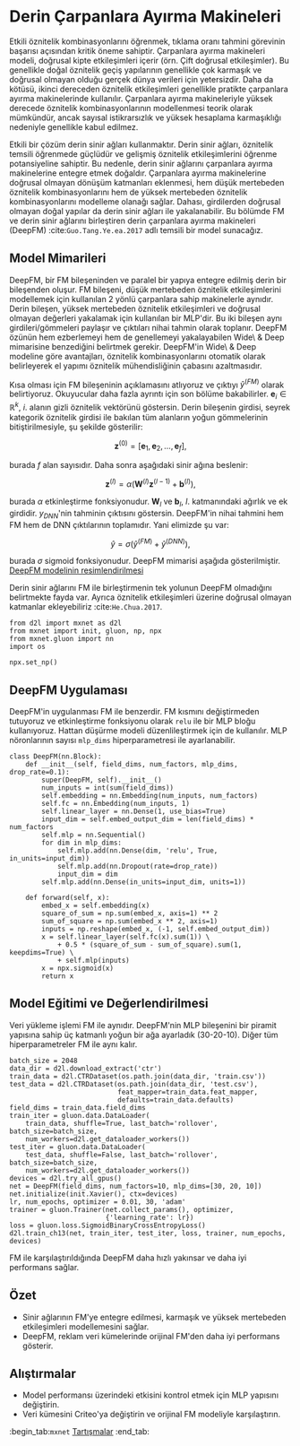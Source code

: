 # Derin Çarpanlara Ayırma Makineleri

Etkili öznitelik kombinasyonlarını öğrenmek, tıklama oranı tahmini görevinin başarısı açısından kritik öneme sahiptir. Çarpanlara ayırma makineleri modeli, doğrusal kipte etkileşimleri içerir (örn. Çift doğrusal etkileşimler). Bu genellikle doğal öznitelik geçiş yapılarının genellikle çok karmaşık ve doğrusal olmayan olduğu gerçek dünya verileri için yetersizdir. Daha da kötüsü, ikinci dereceden öznitelik etkileşimleri genellikle pratikte çarpanlara ayırma makinelerinde kullanılır. Çarpanlara ayırma makineleriyle yüksek derecede öznitelik kombinasyonlarının modellenmesi teorik olarak mümkündür, ancak sayısal istikrarsızlık ve yüksek hesaplama karmaşıklığı nedeniyle genellikle kabul edilmez. 

Etkili bir çözüm derin sinir ağları kullanmaktır. Derin sinir ağları, öznitelik temsili öğrenmede güçlüdür ve gelişmiş öznitelik etkileşimlerini öğrenme potansiyeline sahiptir. Bu nedenle, derin sinir ağlarını çarpanlara ayırma makinelerine entegre etmek doğaldır. Çarpanlara ayırma makinelerine doğrusal olmayan dönüşüm katmanları eklenmesi, hem düşük mertebeden öznitelik kombinasyonlarını hem de yüksek mertebeden öznitelik kombinasyonlarını modelleme olanağı sağlar. Dahası, girdilerden doğrusal olmayan doğal yapılar da derin sinir ağları ile yakalanabilir. Bu bölümde FM ve derin sinir ağlarını birleştiren derin çarpanlara ayırma makineleri (DeepFM) :cite:`Guo.Tang.Ye.ea.2017` adlı temsili bir model sunacağız. 

## Model Mimarileri

DeepFM, bir FM bileşeninden ve paralel bir yapıya entegre edilmiş derin bir bileşenden oluşur. FM bileşeni, düşük mertebeden öznitelik etkileşimlerini modellemek için kullanılan 2 yönlü çarpanlara sahip makinelerle aynıdır. Derin bileşen, yüksek mertebeden öznitelik etkileşimleri ve doğrusal olmayan değerleri yakalamak için kullanılan bir MLP'dir. Bu iki bileşen aynı girdileri/gömmeleri paylaşır ve çıktıları nihai tahmin olarak toplanır. DeepFM özünün hem ezberlemeyi hem de genellemeyi yakalayabilen Wide\ & Deep mimarisine benzediğini belirtmek gerekir. DeepFM'in Wide\ & Deep modeline göre avantajları, öznitelik kombinasyonlarını otomatik olarak belirleyerek el yapımı öznitelik mühendisliğinin çabasını azaltmasıdır. 

Kısa olması için FM bileşeninin açıklamasını atlıyoruz ve çıktıyı $\hat{y}^{(FM)}$ olarak belirtiyoruz. Okuyucular daha fazla ayrıntı için son bölüme bakabilirler. $\mathbf{e}_i \in \mathbb{R}^{k}$, $i.$ alanın gizli öznitelik vektörünü göstersin. Derin bileşenin girdisi, seyrek kategorik öznitelik girdisi ile bakılan tüm alanların yoğun gömmelerinin bitiştirilmesiyle, şu şekilde gösterilir: 

$$
\mathbf{z}^{(0)}  = [\mathbf{e}_1, \mathbf{e}_2, ..., \mathbf{e}_f],
$$

burada $f$ alan sayısıdır. Daha sonra aşağıdaki sinir ağına beslenir: 

$$
\mathbf{z}^{(l)}  = \alpha(\mathbf{W}^{(l)}\mathbf{z}^{(l-1)} + \mathbf{b}^{(l)}),
$$

burada $\alpha$ etkinleştirme fonksiyonudur. $\mathbf{W}_{l}$ ve $\mathbf{b}_{l}$, $l.$ katmanındaki ağırlık ve ek girdidir. $y_{DNN}$'nin tahminin çıktısını göstersin. DeepFM'in nihai tahmini hem FM hem de DNN çıktılarının toplamıdır. Yani elimizde şu var: 

$$
\hat{y} = \sigma(\hat{y}^{(FM)} + \hat{y}^{(DNN)}),
$$

burada $\sigma$ sigmoid fonksiyonudur. DeepFM mimarisi aşağıda gösterilmiştir. [DeepFM modelinin resimlendirilmesi](../img/rec-deepfm.svg) 

Derin sinir ağlarını FM ile birleştirmenin tek yolunun DeepFM olmadığını belirtmekte fayda var. Ayrıca öznitelik etkileşimleri üzerine doğrusal olmayan katmanlar ekleyebiliriz :cite:`He.Chua.2017`.

```{.python .input  n=2}
from d2l import mxnet as d2l
from mxnet import init, gluon, np, npx
from mxnet.gluon import nn
import os

npx.set_np()
```

## DeepFM Uygulaması 
DeepFM'in uygulanması FM ile benzerdir. FM kısmını değiştirmeden tutuyoruz ve etkinleştirme fonksiyonu olarak `relu` ile bir MLP bloğu kullanıyoruz. Hattan düşürme modeli düzenlileştirmek için de kullanılır. MLP nöronlarının sayısı `mlp_dims` hiperparametresi ile ayarlanabilir.

```{.python .input  n=2}
class DeepFM(nn.Block):
    def __init__(self, field_dims, num_factors, mlp_dims, drop_rate=0.1):
        super(DeepFM, self).__init__()
        num_inputs = int(sum(field_dims))
        self.embedding = nn.Embedding(num_inputs, num_factors)
        self.fc = nn.Embedding(num_inputs, 1)
        self.linear_layer = nn.Dense(1, use_bias=True)
        input_dim = self.embed_output_dim = len(field_dims) * num_factors
        self.mlp = nn.Sequential()
        for dim in mlp_dims:
            self.mlp.add(nn.Dense(dim, 'relu', True, in_units=input_dim))
            self.mlp.add(nn.Dropout(rate=drop_rate))
            input_dim = dim
        self.mlp.add(nn.Dense(in_units=input_dim, units=1))

    def forward(self, x):
        embed_x = self.embedding(x)
        square_of_sum = np.sum(embed_x, axis=1) ** 2
        sum_of_square = np.sum(embed_x ** 2, axis=1)
        inputs = np.reshape(embed_x, (-1, self.embed_output_dim))
        x = self.linear_layer(self.fc(x).sum(1)) \
            + 0.5 * (square_of_sum - sum_of_square).sum(1, keepdims=True) \
            + self.mlp(inputs)
        x = npx.sigmoid(x)
        return x
```

## Model Eğitimi ve Değerlendirilmesi 
Veri yükleme işlemi FM ile aynıdır. DeepFM'nin MLP bileşenini bir piramit yapısına sahip üç katmanlı yoğun bir ağa ayarladık (30-20-10). Diğer tüm hiperparametreler FM ile aynı kalır.

```{.python .input  n=4}
batch_size = 2048
data_dir = d2l.download_extract('ctr')
train_data = d2l.CTRDataset(os.path.join(data_dir, 'train.csv'))
test_data = d2l.CTRDataset(os.path.join(data_dir, 'test.csv'),
                           feat_mapper=train_data.feat_mapper,
                           defaults=train_data.defaults)
field_dims = train_data.field_dims
train_iter = gluon.data.DataLoader(
    train_data, shuffle=True, last_batch='rollover', batch_size=batch_size,
    num_workers=d2l.get_dataloader_workers())
test_iter = gluon.data.DataLoader(
    test_data, shuffle=False, last_batch='rollover', batch_size=batch_size,
    num_workers=d2l.get_dataloader_workers())
devices = d2l.try_all_gpus()
net = DeepFM(field_dims, num_factors=10, mlp_dims=[30, 20, 10])
net.initialize(init.Xavier(), ctx=devices)
lr, num_epochs, optimizer = 0.01, 30, 'adam'
trainer = gluon.Trainer(net.collect_params(), optimizer,
                        {'learning_rate': lr})
loss = gluon.loss.SigmoidBinaryCrossEntropyLoss()
d2l.train_ch13(net, train_iter, test_iter, loss, trainer, num_epochs, devices)
```

FM ile karşılaştırıldığında DeepFM daha hızlı yakınsar ve daha iyi performans sağlar. 

## Özet

* Sinir ağlarının FM'ye entegre edilmesi, karmaşık ve yüksek mertebeden etkileşimleri modellemesini sağlar.
* DeepFM, reklam veri kümelerinde orijinal FM'den daha iyi performans gösterir.

## Alıştırmalar

* Model performansı üzerindeki etkisini kontrol etmek için MLP yapısını değiştirin.
* Veri kümesini Criteo'ya değiştirin ve orijinal FM modeliyle karşılaştırın.

:begin_tab:`mxnet`
[Tartışmalar](https://discuss.d2l.ai/t/407)
:end_tab:
